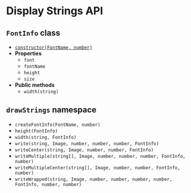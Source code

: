 # Display Strings API

## `FontInfo` class

  -  [`constructor(FontName, number)`](FontInfo.constructor.md)
  - **Properties**
    -  `font`
    -  `fontName`
    -  `height`
    -  `size`
  - **Public methods**
	- `width(string)` 

## `drawStrings` namespace
  - `createFontInfo(FontName, number)`
  - `height(FontInfo)`
  - `width(string, FontInfo)`
  - `write(string, Image, number, number, number, FontInfo)`
  - `writeCenter(string, Image, number, number, FontInfo)`
  - `writeMultiple(string[], Image, number, number, number, FontInfo, number)`
  - `writeMultipleCenter(string[], Image, number, number, FontInfo, number)`
  - `writeWrapped(string, Image, number, number, number, number, FontInfo, number, number)`

